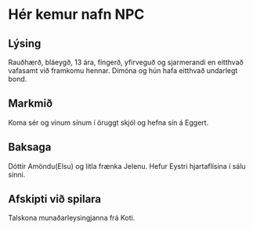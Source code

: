 # Hér kemur nafn NPC
## Lýsing
Rauðhærð, bláeygð, 13 ára, fíngerð, yfirveguð og sjarmerandi en eitthvað 
vafasamt við framkomu hennar. Dímóna og hún hafa eitthvað undarlegt bond.

## Markmið
Koma sér og vinum sínum í öruggt skjól og hefna sín á Eggert.

## Baksaga
Dóttir Amöndu(Elsu) og litla frænka Jelenu. Hefur Eystri hjartaflísina í sálu sinni.

## Afskipti við spilara
Talskona munaðarleysingjanna frá Koti.
